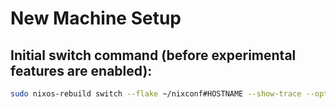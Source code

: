 # New Machine Setup

## Initial switch command (before experimental features are enabled):
```bash
sudo nixos-rebuild switch --flake ~/nixconf#HOSTNAME --show-trace --option extra-experimental-features &quot;nix-command flakes&quot;

